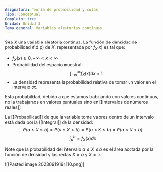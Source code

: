 ```yaml
---
Asignatura: Teoría de probabilidad y colas
Tipo: Conceptual
Completo: true
Unidad: Unidad 3
Tema general: Variables aleatorias contínuas
---
```

Sea $X$ una variable aleatoria contínua. La función de densidad de probabilidad (f.d.p) de $X$, representada por $f_X(x)$ es tal que:

- $f_X(x)\geq 0$,    $-\infty < x < \infty$
- Probabilidad del espacio muestral:
$$\int_{-\infty}^{\infty}f_X(x)dx=1$$
- La densidad representa la probabilidad relativa de tomar un valor en el intervalo $dx$.


Esta probabilidad, debido a que estamos trabajando con valores contínuos, no la trabajamos en valores puntuales sino en [[Intervalos de números reales]]

La [[Probabilidad]] de que la variable tome valores dentro de un intervalo está dada por la [[Integral]] de la densidad:
$$P(a\leq X\leq b)=P(a\leq X < b)=P(a<X\leq b)=P(a<X<b)$$
$$\int_{a}^{b}=f_X(x)dx$$

Note que la probabilidad del intervalo $a\leq X\leq b$ es el área acotada por la función de densidad y las rectas $X=a$ y $X=b$.

![[Pasted image 20230919194110.png]]
